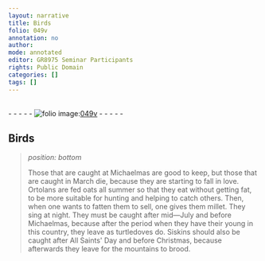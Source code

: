```yaml
---
layout: narrative
title: Birds
folio: 049v
annotation: no
author:
mode: annotated
editor: GR8975 Seminar Participants
rights: Public Domain
categories: []
tags: []
---
```


 <br/>- - - - - <a href="http://gallica.bnf.fr/ark:/12148/btv1b10500001g/f104.image"><img src="../assets/photo-icon.png" alt="folio image: " style="display:inline-block; margin-bottom:-3px;"/>049v</a> - - - - - <br/> 
## Birds

 
> *position: bottom*
> 
> Those that are caught at <span class="time">Michaelmas</span> are good to keep, but those that are caught in <span class="time">March</span> die, because they are starting to fall in love. Ortolans are fed oats all summer so that they eat without getting fat, to be more suitable for hunting and helping to catch others. Then, when one wants to fatten them to sell, one gives them millet. They sing at night. They must be caught after mid—July and before Michaelmas, because after the period when they have their young in this country, they leave as turtledoves do. Siskins should also be caught after <span class="time">All Saints' Day</span> and before <span class="time">Christmas</span>, because afterwards they leave for the mountains to brood.
  